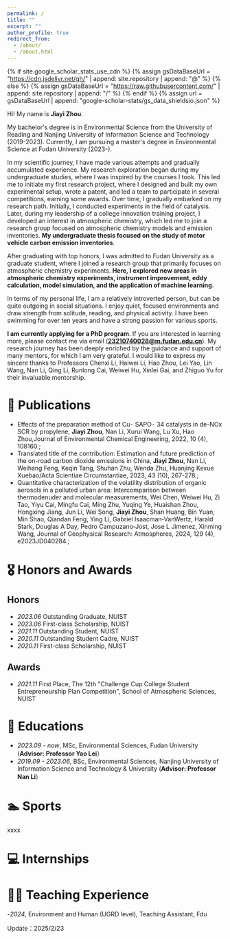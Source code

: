 ```yaml
---
permalink: /
title: ""
excerpt: ""
author_profile: true
redirect_from: 
  - /about/
  - /about.html
---
```


{% if site.google_scholar_stats_use_cdn %}
{% assign gsDataBaseUrl = "https://cdn.jsdelivr.net/gh/" | append: site.repository | append: "@" %}
{% else %}
{% assign gsDataBaseUrl = "https://raw.githubusercontent.com/" | append: site.repository | append: "/" %}
{% endif %}
{% assign url = gsDataBaseUrl | append: "google-scholar-stats/gs_data_shieldsio.json" %}

<span class='anchor' id='about-me'></span>

Hi! My name is **Jiayi Zhou**. 

My bachelor's degree is in Environmental Science from the University of Reading and Nanjing University of Information Science and Technology (2019-2023). Currently, I am pursuing a master's degree in Environmental Science at Fudan University (2023-).

In my scientific journey, I have made various attempts and gradually accumulated experience. My research exploration began during my undergraduate studies, where I was inspired by the courses I took. This led me to initiate my first research project, where I designed and built my own experimental setup, wrote a patent, and led a team to participate in several competitions, earning some awards. Over time, I gradually embarked on my research path. Initially, I conducted experiments in the field of catalysis. Later, during my leadership of a college innovation training project, I developed an interest in atmospheric chemistry, which led me to join a research group focused on atmospheric chemistry models and emission inventories. **My undergraduate thesis focused on the study of motor vehicle carbon emission inventories**.

After graduating with top honors, I was admitted to Fudan University as a graduate student, where I joined a research group that primarily focuses on atmospheric chemistry experiments. **Here, I explored new areas in atmospheric chemistry experiments, instrument improvement, eddy calculation, model simulation, and the application of machine learning**.

In terms of my personal life, I am a relatively introverted person, but can be quite outgoing in social situations. I enjoy quiet, focused environments and draw strength from solitude, reading, and physical activity. I have been swimming for over ten years and have a strong passion for various sports.

**I am currently applying for a PhD program**. If you are interested in learning more, please contact me via email (**23210740028@m.fudan.edu.cn**). My research journey has been deeply enriched by the guidance and support of many mentors, for which I am very grateful. I would like to express my sincere thanks to Professors Chenxi Li, Haiwei Li, Hao Zhou, Lei Yao, Lin Wang, Nan Li, Qing Li, Runlong Cai, Weiwei Hu, Xinlei Gai, and Zhiguo Yu for their invaluable mentorship.


<!-- I am just a rookie, I wanna record some of my progress on this website 
<a href='https://scholar.google.com/citations?user=8Ni9HBQAAAAJ&hl=en&oi=ao'>
  Google Scholar citations <strong><span id='total_cit'>16</span></strong>-->

<!-- (You can also use the Google Scholar badge 
<a href='https://scholar.google.com/citations?user=8Ni9HBQAAAAJ&hl=en&oi=ao'>
  <img src="https://img.shields.io/endpoint?url=https://cdn.jsdelivr.net/gh/YOUR_REPOSITORY/google-scholar-stats/gs_data_shieldsio.json&logo=Google%20Scholar&labelColor=f6f6f6&color=9cf&style=flat&label=citations">
</a>).-->

<!-- My research interest includes climate models and machine learning models. I am just a rookie, I wanna record some of my progress on this website <a href='https://scholar.google.com/citations?user=DhtAFkwAAAAJ'>google scholar citations <strong><span id='total_cit'>260000+</span></strong></a> (You can also use google scholar badge <a href='https://scholar.google.com/citations?user=8Ni9HBQAAAAJ&hl=en&oi=ao'><img src="https://img.shields.io/endpoint?url={{ url | url_encode }}&logo=Google%20Scholar&labelColor=f6f6f6&color=9cf&style=flat&label=citations"></a>). -->


<!-- https://scholar.google.com/citations?user=8Ni9HBQAAAAJ&hl=en&oi=ao -->

# 📝 Publications 

<!--<div class='paper-box'><div class='paper-box-image'><div><div class="badge">CVPR 2016</div><img src='images/500x300.png' alt="sym" width="100%"></div></div>
<div class='paper-box-text' markdown="1">-->

- Effects of the preparation method of Cu⁃ SAPO⁃ 34 catalysts in de-NOx SCR by propylene, **Jiayi Zhou**, Nan Li, Xurui Wang, Lu Xu, Hao Zhou,Journal of Environmental Chemical Engineering, 2022, 10 (4), 108160.;
- Translated title of the contribution: Estimation and future prediction of the on-road carbon dioxide emissions in China, **Jiayi Zhou**, Nan Li, Weihang Feng, Keqin Tang, Shuhan Zhu, Wenda Zhu, Huanjing Kexue Xuebao/Acta Scientiae Circumstantiae, 2023, 43 (10), 267-278.;
- Quantitative characterization of the volatility distribution of organic aerosols in a polluted urban area: Intercomparison between thermodenuder and molecular measurements, Wei Chen, Weiwei Hu, Zi Tao, Yiyu Cai, Mingfu Cai, Ming Zhu, Yuqing Ye, Huaishan Zhou, Hongxing Jiang, Jun Li, Wei Song, **Jiayi Zhou**, Shan Huang, Bin Yuan, Min Shao, Qiandan Feng, Ying Li, Gabriel Isaacman‐VanWertz, Harald Stark, Douglas A Day, Pedro Campuzano‐Jost, Jose L Jimenez, Xinming Wang, Journal of Geophysical Research: Atmospheres, 2024, 129 (4), e2023JD040284.;

<!--[**Project**](https://scholar.google.com/citations?view_op=view_citation&hl=zh-CN&user=DhtAFkwAAAAJ&citation_for_view=DhtAFkwAAAAJ:ALROH1vI_8AC) <strong><span class='show_paper_citations' data='DhtAFkwAAAAJ:ALROH1vI_8AC'></span></strong>
- Lorem ipsum dolor sit amet, consectetur adipiscing elit. Vivamus ornare aliquet ipsum, ac tempus justo dapibus sit amet. 
</div>
</div>-->



# 🎖 Honors and Awards
## Honors
- *2023.06* Outstanding Graduate, NUIST                                          
- *2023.06* First-class Scholarship, NUIST
- *2021.11*	Outstanding Student, NUIST                                                                         
- *2020.11* Outstanding Student Cadre, NUIST                                      
- *2020.11* First-class Scholarship, NUIST

## Awards                                                
- *2021.11*	First Place, The 12th "Challenge Cup College Student Entrepreneurship Plan Competition", School of Atmospheric Sciences, NUIST

<span class='anchor' id='educations'></span>
# 📖 Educations
- *2023.09 - now*, MSc, Environmental Sciences, Fudan University (**Advisor: Professor Yao Lei**）
- *2019.09 - 2023.06*, BSc, Environmental Sciences, Nanjing University of Information Science and Technology & University (**Advisor: Professor Nan Li**）

<!--# 💬 Invited Talks
- *2021.06*, Lorem ipsum dolor sit amet, consectetur adipiscing elit. Vivamus ornare aliquet ipsum, ac tempus justo dapibus sit amet. 
- *2021.03*, Lorem ipsum dolor sit amet, consectetur adipiscing elit. Vivamus ornare aliquet ipsum, ac tempus justo dapibus sit amet.  \| [\[video\]](https://github.com/)-->

# 🏊 Sports
xxxx


# 💻 Internships



<!-- - *2019.05 - 2020.02*, [Lorem](https://github.com/), China. -->
<!--*2021.10 - 2022.09* Observing Clouds and Sky" Practice Plan, Comprehensive Observation Training and Practice Base of China Meteorological Administration, Nanjing, China
- Managed observation operation system, maintained meteorological instruments and controlled the quality of observation data
- Completed more than 50 ground observation missions with a total of 200+ hours
*2021.07* Zhuoming Disaster Information Service Center
- Analyzed rainstorm data in Henan, drew the precipitation distribution map, and gave warning of danger during 100 hours of volunteer work-->

# 👨‍🏫 Teaching Experience
-*2024*, Environment and Human (UGRD level), Teaching Assistant, Fdu


Update：2025/2/23
